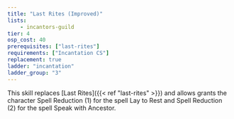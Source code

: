 ```yaml
---
title: "Last Rites (Improved)"
lists:
    - incantors-guild
tier: 4
osp_cost: 40
prerequisites: ["last-rites"]
requirements: ["Incantation CS"]
replacement: true
ladder: "incantation"
ladder_group: "3"
---
```

This skill replaces [Last Rites]({{< ref "last-rites" >}}) and allows grants the character Spell Reduction (1) for the spell Lay to Rest and Spell Reduction (2) for the spell Speak with Ancestor.